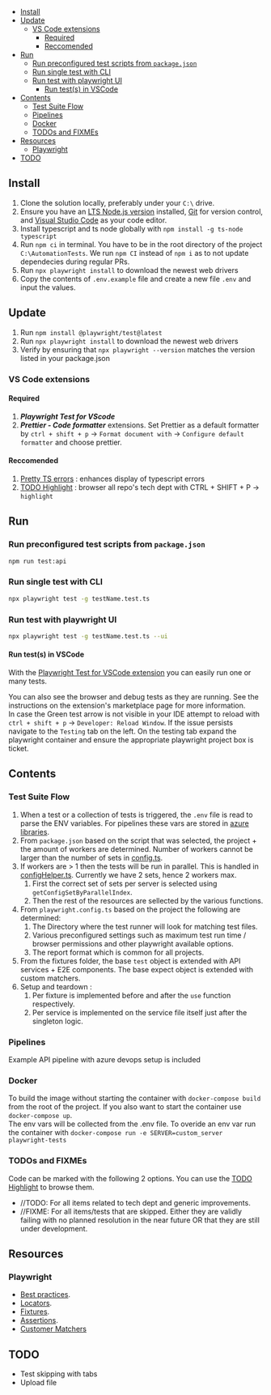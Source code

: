 - [Install](#install)
- [Update](#update)
  - [VS Code extensions](#vs-code-extensions)
    - [Required](#required)
    - [Reccomended](#reccomended)
- [Run](#run)
  - [Run preconfigured test scripts from `package.json`](#run-preconfigured-test-scripts-from-packagejson)
  - [Run single test with CLI](#run-single-test-with-cli)
  - [Run test with playwright UI](#run-test-with-playwright-ui)
    - [Run test(s) in VSCode](#run-tests-in-vscode)
- [Contents](#contents)
  - [Test Suite Flow](#test-suite-flow)
  - [Pipelines](#pipelines)
  - [Docker](#docker)
  - [TODOs and FIXMEs](#todos-and-fixmes)
- [Resources](#resources)
  - [Playwright](#playwright)
- [TODO](#todo)

## Install

1. Clone the solution locally, preferably under your `C:\` drive.
1. Ensure you have an [LTS Node.js version](https://nodejs.org/) installed, [Git](https://git-scm.com/) for version control, and [Visual Studio Code](https://code.visualstudio.com/) as your code editor.
1. Install typescript and ts node globally with `npm install -g ts-node typescript`
1. Run `npm ci` in terminal. You have to be in the root directory of the project `C:\AutomationTests`. We run `npm CI` instead of `npm i` as to not update dependecies during regular PRs.
1. Run `npx playwright install` to download the newest web drivers
1. Copy the contents of `.env.example` file and create a new file `.env` and input the values.

## Update

1. Run `npm install @playwright/test@latest`
1. Run `npx playwright install` to download the newest web drivers
1. Verify by ensuring that `npx playwright --version` matches the version listed in your package.json

### VS Code extensions

#### Required

1. **_Playwright Test for VScode_**
1. **_Prettier - Code formatter_** extensions. Set Prettier as a default formatter by `ctrl + shift + p` -> `Format document with` -> `Configure default formatter` and choose prettier.

#### Reccomended

1. [Pretty TS errors](https://marketplace.visualstudio.com/items?itemName=yoavbls.pretty-ts-errors) : enhances display of typescript errors
1. [TODO Highlight](https://marketplace.visualstudio.com/items?itemName=wayou.vscode-todo-highlight) : browser all repo's tech dept with CTRL + SHIFT + P -> `highlight`

## Run

### Run preconfigured test scripts from `package.json`

```sh
npm run test:api
```

### Run single test with CLI

```sh
npx playwright test -g testName.test.ts
```

### Run test with playwright UI

```sh
npx playwright test -g testName.test.ts --ui
```

#### Run test(s) in VSCode

With the [Playwright Test for VSCode extension](https://marketplace.visualstudio.com/items?itemName=ms-playwright.playwright) you can easily run one or many tests.

You can also see the browser and debug tests as they are running. See the instructions on the extension's marketplace page for more information.  
In case the Green test arrow is not visible in your IDE attempt to reload with `ctrl + shift + p` -> `Developer: Reload Window`.
If the issue persists navigate to the `Testing` tab on the left. On the testing tab expand the playwright container and ensure the appropriate playwright project box is ticket.

## Contents

### Test Suite Flow

1. When a test or a collection of tests is triggered, the `.env` file is read to parse the ENV variables. For pipelines these vars are stored in [azure libraries](https://dev.azure.com/.../_library?itemType=VariableGroups).
1. From `package.json` based on the script that was selected, the project + the amount of workers are determined. Number of workers cannot be larger than the number of sets in [config.ts](/config/config.ts).
1. If workers are > 1 then the tests will be run in parallel. This is handled in [configHelper.ts](/config/configHelper.ts). Currently we have 2 sets, hence 2 workers max.
    1. First the correct set of sets per server is selected using `getConfigSetByParallelIndex`.
    2. Then the rest of the resources are sellected by the various functions.
1. From `playwright.config.ts` based on the project the following are determined:
    1. The Directory where the test runner will look for matching test files.
    2. Various preconfigured settings such as maximum test run time / browser permissions and other playwright available options.
    3. The report format which is common for all projects.
1. From the fixtures folder, the base `test` object is extended with API services + E2E components. The base expect object is extended with custom matchers. 
1. Setup and teardown :
    1. Per fixture is implemented before and after the `use` function respectively. 
    2. Per service is implemented on the service file itself just after the singleton logic. 

### Pipelines

Example API pipeline with azure devops setup is included

### Docker

To build the image without starting the container with `docker-compose build` from the root of the project. If you also want to start the container use `docker-compose up`.   
The env vars will be collected from the .env file. To overide an env var run the container with `docker-compose run -e SERVER=custom_server playwright-tests`

### TODOs and FIXMEs
Code can be marked with the following 2 options. You can use the [TODO Highlight](https://marketplace.visualstudio.com/items?itemName=wayou.vscode-todo-highlight) to browse them.

- //TODO: For all items related to tech dept and generic improvements.
- //FIXME: For all items/tests that are skipped. Either they are validly failing with no planned resolution in the near future OR that they are still under development.

## Resources

### Playwright

-   [Best practices](https://playwright.dev/docs/best-practices).
-   [Locators](https://playwright.dev/docs/locators).
-   [Fixtures](https://playwright.dev/docs/api/class-fixtures).
-   [Assertions](https://playwright.dev/docs/test-assertions).
-   [Customer Matchers](https://playwright.dev/docs/test-assertions#add-custom-matchers-using-expectextend)

## TODO

- Test skipping with tabs
- Upload file
